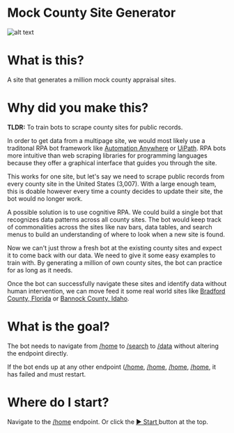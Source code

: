 # Mock County Site Generator
![alt text](https://i.imgur.com/P3uEdB6.gif "Mock County Generator")

# What is this?

A site that generates a million mock county appraisal sites.

# Why did you make this?

**TLDR:** To train bots to scrape county sites for public records.

In order to get data from a multipage site, we would most likely use a traditonal RPA bot framework like [Automation Anywhere](https://www.automationanywhere.com/) or [UiPath](https://www.uipath.com/). RPA bots more intuitive than web scraping libraries for programming languages because they offer a graphical interface that guides you through the site.

This works for one site, but let's say we need to scrape public records from every county site in the United States (3,007). With a large enough team, this is doable however every time a county decides to update their site, the bot would no longer work.

A possible solution is to use cognitive RPA. We could build a single bot that recognizes data patterns across all county sites. The bot would keep track of commonalities across the sites like nav bars, data tables, and search menus to build an understanding of where to look when a new site is found.

Now we can't just throw a fresh bot at the existing county sites and expect it to come back with our data. We need to give it some easy examples to train with. By generating a million of own county sites, the bot can practice for as long as it needs.

 Once the bot can successfully navigate these sites and identify data without human intervention, we can move feed it some real world sites like [Bradford County, Florida](http://www.bradfordappraiser.com/) or [Bannock County, Idaho](https://www.bannockcounty.us/assessor/).
 
 # What is the goal?
 
 The bot needs to navigate from [/home](https://btybv.sse.codesandbox.io/home) to [/search](https://btybv.sse.codesandbox.io/search) to [/data](https://btybv.sse.codesandbox.io/data) without altering the endpoint directly.
 
 If the bot ends up at any other endpoint ([/home](https://btybv.sse.codesandbox.io/contact), [/home](https://btybv.sse.codesandbox.io/calendar), [/home](https://btybv.sse.codesandbox.io/reports), [/home](https://btybv.sse.codesandbox.io/questions), it has failed and must restart.
 
 # Where do I start?
 
 Navigate to the [/home](https://btybv.sse.codesandbox.io/home) endpoint. Or click the [▶️ Start ](https://btybv.sse.codesandbox.io/home) button at the top.
 

